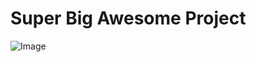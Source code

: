 Super Big Awesome Project
=========================

![Image](https://photos-3.dropbox.com/t/0/AABcI5Qyy-cVXRIWdNvIhrbu_y13vn8l6Q7o…1367218800/0/2/c-and-t.png/pk7OP5GyPwKLMw3vbUDfr2ZGh19dvSSV8_3E-5-8Y3U?raw=true)
